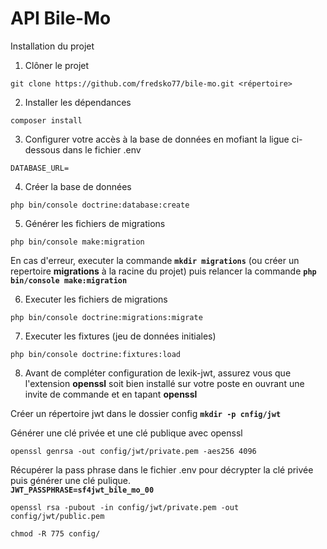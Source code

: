 # API Bile-Mo

Installation du projet 

1. Clôner le projet
```
git clone https://github.com/fredsko77/bile-mo.git <répertoire>
```

2. Installer les dépendances 
```
composer install
``` 

3. Configurer votre accès à la base de données en mofiant la ligue ci-dessous dans le fichier .env
```
DATABASE_URL=
```

4. Créer la base de données 
``` 
php bin/console doctrine:database:create
```

5. Générer les fichiers de migrations 
```
php bin/console make:migration
``` 
En cas d'erreur, executer la commande **`mkdir migrations`** (ou créer un repertoire **migrations** à la racine du projet) puis relancer la commande **`php bin/console make:migration`**

6. Executer les fichiers de migrations 
``` 
php bin/console doctrine:migrations:migrate
```

7. Executer les fixtures (jeu de données initiales)
``` 
php bin/console doctrine:fixtures:load
```

8. Avant de compléter configuration de lexik-jwt, assurez vous que l'extension **openssl** soit bien installé sur votre poste en ouvrant une invite de commande et en tapant **openssl**
  
Créer un répertoire jwt dans le dossier config **`mkdir -p cnfig/jwt`**
  
Générer une clé privée et une clé publique avec openssl  
```
openssl genrsa -out config/jwt/private.pem -aes256 4096
```  

Récupérer la pass phrase dans le fichier .env pour décrypter la clé privée puis générer une clé pulique.   
**`JWT_PASSPHRASE=sf4jwt_bile_mo_00`**  
```
openssl rsa -pubout -in config/jwt/private.pem -out config/jwt/public.pem
```
```
chmod -R 775 config/ 
```
